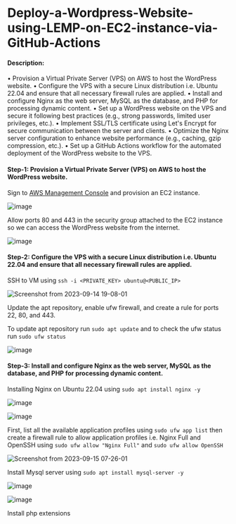 # Deploy-a-Wordpress-Website-using-LEMP-on-EC2-instance-via-GitHub-Actions

#### Description:

• Provision a Virtual Private Server (VPS) on AWS to host the WordPress website.
• Configure the VPS with a secure Linux distribution i.e. Ubuntu 22.04 and ensure that all necessary firewall rules are applied.
• Install and configure Nginx as the web server, MySQL as the database, and PHP for processing dynamic content.
• Set up a WordPress website on the VPS and secure it following best practices (e.g., strong passwords, limited user privileges, etc.).
• Implement SSL/TLS certificate using Let's Encrypt for secure communication between the server and clients.
• Optimize the Nginx server configuration to enhance website performance (e.g., caching, gzip compression, etc.).
• Set up a GitHub Actions workflow for the automated deployment of the WordPress website to the VPS.


#### Step-1: Provision a Virtual Private Server (VPS) on AWS to host the WordPress website.

Sign to [AWS Management Console](https://console.aws.amazon.com/console/home) and provision an EC2 instance.

![image](https://github.com/mannansiddiqui/Deploy-a-Wordpress-Website-using-LEMP-on-EC2-instance-via-GitHub-Actions/assets/74168188/e63d28ff-264f-49bd-a428-8d74a6d8f39d)

Allow ports 80 and 443 in the security group attached to the EC2 instance so we can access the WordPress website from the internet.

![image](https://github.com/mannansiddiqui/Deploy-a-Wordpress-Website-using-LEMP-on-EC2-instance-via-GitHub-Actions/assets/74168188/18139609-9c38-4064-a519-a6aa21ba06ca)

#### Step-2: Configure the VPS with a secure Linux distribution i.e. Ubuntu 22.04 and ensure that all necessary firewall rules are applied.

SSH to VM using ```ssh -i <PRIVATE_KEY> ubuntu@<PUBLIC_IP>```

![Screenshot from 2023-09-14 19-08-01](https://github.com/mannansiddiqui/Deploy-a-Wordpress-Website-using-LEMP-on-EC2-instance-via-GitHub-Actions/assets/74168188/ec1cc321-62c3-42d1-8cf0-80025ce75e94)

Update the apt repository, enable ufw firewall, and create a rule for ports 22, 80, and 443.

To update apt repository run ```sudo apt update``` and to check the ufw status run ```sudo ufw status```

![image](https://github.com/mannansiddiqui/Deploy-a-Wordpress-Website-using-LEMP-on-EC2-instance-via-GitHub-Actions/assets/74168188/52c88a74-f7aa-4d1c-b473-17f4f57d438a)

#### Step-3: Install and configure Nginx as the web server, MySQL as the database, and PHP for processing dynamic content.

Installing Nginx on Ubuntu 22.04 using ```sudo apt install nginx -y```

![image](https://github.com/mannansiddiqui/Deploy-a-Wordpress-Website-using-LEMP-on-EC2-instance-via-GitHub-Actions/assets/74168188/80e539b5-10ca-4d09-85a4-a21bb8b2089d)

![image](https://github.com/mannansiddiqui/Deploy-a-Wordpress-Website-using-LEMP-on-EC2-instance-via-GitHub-Actions/assets/74168188/9c3870f0-6105-4038-a3ae-cfbfc42a15b5)

First, list all the available application profiles using ```sudo ufw app list``` then create a firewall rule to allow application profiles i.e. Nginx Full and OpenSSH using ```sudo ufw allow "Nginx Full"``` and ```sudo ufw allow OpenSSH```

![Screenshot from 2023-09-15 07-26-01](https://github.com/mannansiddiqui/Deploy-a-Wordpress-Website-using-LEMP-on-EC2-instance-via-GitHub-Actions/assets/74168188/1d0ce7ac-c0de-4883-b5c0-91ef45b39dbc)

Install Mysql server using ```sudo apt install mysql-server -y```

![image](https://github.com/mannansiddiqui/Deploy-a-Wordpress-Website-using-LEMP-on-EC2-instance-via-GitHub-Actions/assets/74168188/a7207a1e-a44e-45f4-abb4-65994e3bd8fb)

![image](https://github.com/mannansiddiqui/Deploy-a-Wordpress-Website-using-LEMP-on-EC2-instance-via-GitHub-Actions/assets/74168188/cf90271e-a99e-49d3-878f-467e0cceed83)

Install php extensions
